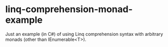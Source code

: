 # linq-comprehension-monad-example
Just an example (in C#) of using Linq comprehension syntax with arbitrary monads (other than IEnumerable&lt;T>).

